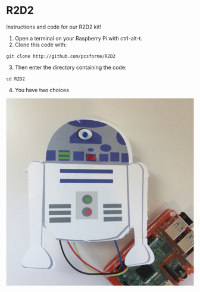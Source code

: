 # R2D2
Instructions and code for our R2D2 kit!

1. Open a terminal on your Raspberry Pi with ctrl-alt-t.
2. Clone this code with:

  ```
  git clone http://github.com/pcsforme/R2D2
  ```
3. Then enter the directory containing the code:

  ```
  cd R2D2
  ```
4. You have two choices

![R2D2](https://github.com/pcsforme/R2D2/blob/master/IMG_1526.JPG)
